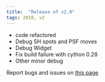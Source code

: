 ```yaml
---
title:  "Release of v2.0"
tags: 2018, v2
---
```


- code refactored
- Debug SH spots and PSF moves
- Debug Widget
- Fix build failure with cython 0.28
- Other minor debug

Report bugs and issues on [this page](https://github.com/ANR-COMPASS/shesha/issues)